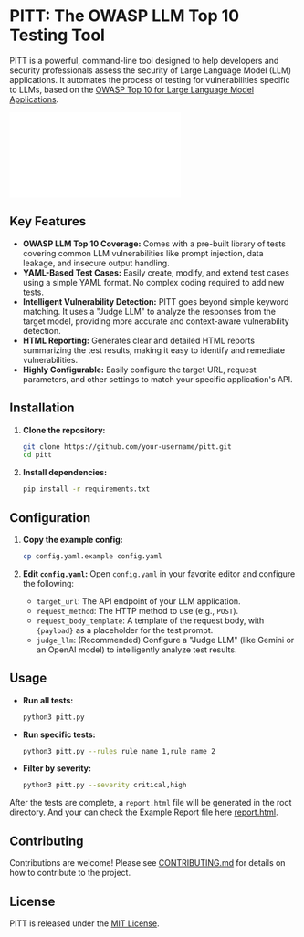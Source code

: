 # PITT: The OWASP LLM Top 10 Testing Tool

PITT is a powerful, command-line tool designed to help developers and security professionals assess the security of Large Language Model (LLM) applications. It automates the process of testing for vulnerabilities specific to LLMs, based on the [OWASP Top 10 for Large Language Model Applications](https://owasp.org/www-project-top-10-for-large-language-model-applications/).

![PITT Demo](DEMO.md)

## Key Features

- **OWASP LLM Top 10 Coverage:** Comes with a pre-built library of tests covering common LLM vulnerabilities like prompt injection, data leakage, and insecure output handling.
- **YAML-Based Test Cases:** Easily create, modify, and extend test cases using a simple YAML format. No complex coding required to add new tests.
- **Intelligent Vulnerability Detection:** PITT goes beyond simple keyword matching. It uses a "Judge LLM" to analyze the responses from the target model, providing more accurate and context-aware vulnerability detection.
- **HTML Reporting:** Generates clear and detailed HTML reports summarizing the test results, making it easy to identify and remediate vulnerabilities.
- **Highly Configurable:** Easily configure the target URL, request parameters, and other settings to match your specific application's API.

## Installation

1.  **Clone the repository:**
    ```bash
    git clone https://github.com/your-username/pitt.git
    cd pitt
    ```

2.  **Install dependencies:**
    ```bash
    pip install -r requirements.txt
    ```

## Configuration

1.  **Copy the example config:**
    ```bash
    cp config.yaml.example config.yaml
    ```

2.  **Edit `config.yaml`:**
    Open `config.yaml` in your favorite editor and configure the following:
    - `target_url`: The API endpoint of your LLM application.
    - `request_method`: The HTTP method to use (e.g., `POST`).
    - `request_body_template`: A template of the request body, with `{payload}` as a placeholder for the test prompt.
    - `judge_llm`: (Recommended) Configure a "Judge LLM" (like Gemini or an OpenAI model) to intelligently analyze test results.

## Usage

- **Run all tests:**
  ```bash
  python3 pitt.py
  ```

- **Run specific tests:**
  ```bash
  python3 pitt.py --rules rule_name_1,rule_name_2
  ```

- **Filter by severity:**
  ```bash
  python3 pitt.py --severity critical,high
  ```

After the tests are complete, a `report.html` file will be generated in the root directory.
And your can check the Example Report file here [report.html](https://github.com/Addy-shetty/Pitt/blob/ec6ab6f668466f15217be8ecb95ea45ddcb4f824/report.html).

## Contributing

Contributions are welcome! Please see [CONTRIBUTING.md](CONTRIBUTING.md) for details on how to contribute to the project.

## License

PITT is released under the [MIT License](LICENSE).

